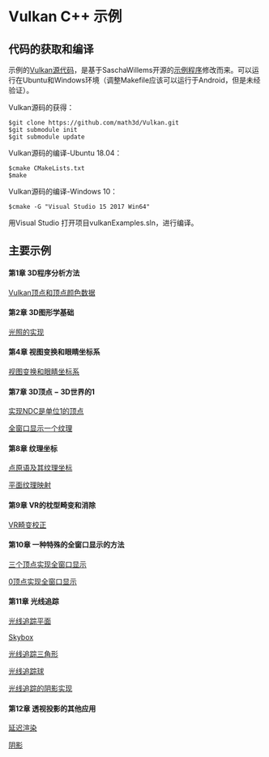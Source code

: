 # Vulkan C++ 示例

## 代码的获取和编译

示例的[Vulkan源代码](https://github.com/math3d/Vulkan)，是基于SaschaWillems开源的[示例程序](https://github.com/SaschaWillems/Vulkan)修改而来。可以运行在Ubuntu和Windows环境（调整Makefile应该可以运行于Android，但是未经验证）。

Vulkan源码的获得：
```
$git clone https://github.com/math3d/Vulkan.git
$git submodule init
$git submodule update
```

Vulkan源码的编译-Ubuntu 18.04：
```
$cmake CMakeLists.txt 
$make
```

Vulkan源码的编译-Windows 10：
```
$cmake -G "Visual Studio 15 2017 Win64"
```
用Visual Studio 打开项目vulkanExamples.sln，进行编译。

## 主要示例

#### 第1章 	3D程序分析方法

[Vulkan顶点和顶点颜色数据](examples/projection_perspective_quad/)

#### 第2章 	3D图形学基础

[光照的实现](examples/projection_perspective_lighting/)

#### 第4章  视图变换和眼睛坐标系

[视图变换和眼睛坐标系](examples/projection_perspective_lookat/)

#### 第7章  3D顶点 − 3D世界的1

[实现NDC是单位1的顶点](examples/projection_perspective_quad/)

[全窗口显示一个纹理](examples/projection_perspective_texture/)

#### 第8章  纹理坐标

[点原语及其纹理坐标](examples/primitive_point_particle/)

[平面纹理映射](examples/projection_perspective_mesh_quad/)

#### 第9章 	VR的枕型畸变和消除

[VR畸变校正](examples/vr_lens_distorter/)

#### 第10章  一种特殊的全窗口显示的方法

[三个顶点实现全窗口显示](examples/projection_perspective_specialfullscreen_texture/)

[0顶点实现全窗口显示](examples/projection_perspective_specialfullscreen_texture_novertex/)

#### 第11章  光线追踪

[光线追踪平面](examples/raytracing_plane)

[Skybox](examples/raytracing_skybox)

[光线追踪三角形](examples/raytracing_triangle)

[光线追踪球](examples/raytracing_sphere/)

[光线追踪的阴影实现](examples/raytracing_shadow/)

#### 第12章  透视投影的其他应用

[延迟渲染](examples/deferred/)

[阴影](examples/shadowmapping/)
